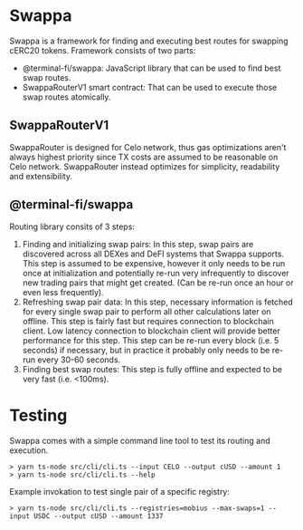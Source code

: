 # Swappa

Swappa is a framework for finding and executing best routes for swapping cERC20 tokens. Framework consists of two parts:
* @terminal-fi/swappa: JavaScript library that can be used to find best swap routes.
* SwappaRouterV1 smart contract: That can be used to execute those swap routes atomically.

## SwappaRouterV1

SwappaRouter is designed for Celo network, thus gas optimizations aren't always highest priority since TX costs are
assumed to be reasonable on Celo network. SwappaRouter instead optimizes for simplicity, readability and extensibility.

## @terminal-fi/swappa

Routing library consits of 3 steps:
1. Finding and initializing swap pairs: In this step, swap pairs are discovered across all DEXes and DeFI systems that Swappa supports. This step is assumed to be expensive, however it only needs to be run once at initialization and potentially re-run very infrequently to discover new trading pairs that might get created. (Can be re-run once an hour or even less frequently).
2. Refreshing swap pair data: In this step, necessary information is fetched for every single swap pair to perform all other calculations later on offline. This step is fairly fast but requires connection to blockchain client. Low latency connection to blockchain client will provide better performance for this step. This step can be re-run every block (i.e. 5 seconds) if necessary, but in practice it probably only needs to be re-run every 30-60 seconds.
3. Finding best swap routes: This step is fully offline and expected to be very fast (i.e. <100ms).

# Testing

Swappa comes with a simple command line tool to test its routing and execution.

```
> yarn ts-node src/cli/cli.ts --input CELO --output cUSD --amount 1
> yarn ts-node src/cli/cli.ts --help
```

Example invokation to test single pair of a specific registry:

```
> yarn ts-node src/cli/cli.ts --registries=mobius --max-swaps=1 --input USDC --output cUSD --amount 1337
```

